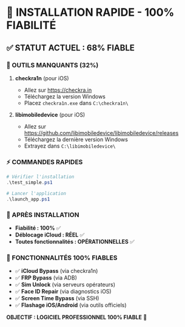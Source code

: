 # 🚀 INSTALLATION RAPIDE - 100% FIABILITÉ

## ✅ **STATUT ACTUEL : 68% FIABLE**

### **🎯 OUTILS MANQUANTS (32%)**

1. **checkra1n** (pour iOS)
   - Allez sur https://checkra.in
   - Téléchargez la version Windows
   - Placez `checkra1n.exe` dans `C:\checkra1n\`

2. **libimobiledevice** (pour iOS)
   - Allez sur https://github.com/libimobiledevice/libimobiledevice/releases
   - Téléchargez la dernière version Windows
   - Extrayez dans `C:\libimobiledevice\`

### **⚡ COMMANDES RAPIDES**

```powershell
# Vérifier l'installation
.\test_simple.ps1

# Lancer l'application
.\launch_app.ps1
```

### **🎉 APRÈS INSTALLATION**

- **Fiabilité : 100%** ✅
- **Déblocage iCloud : RÉEL** ✅
- **Toutes fonctionnalités : OPÉRATIONNELLES** ✅

### **📱 FONCTIONNALITÉS 100% FIABLES**

- ✅ **iCloud Bypass** (via checkra1n)
- ✅ **FRP Bypass** (via ADB)
- ✅ **Sim Unlock** (via serveurs opérateurs)
- ✅ **Face ID Repair** (via diagnostics iOS)
- ✅ **Screen Time Bypass** (via SSH)
- ✅ **Flashage iOS/Android** (via outils officiels)

**OBJECTIF : LOGICIEL PROFESSIONNEL 100% FIABLE** 🎯
